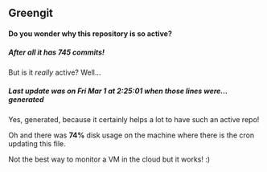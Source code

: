 ## Greengit

#### Do you wonder why this repository is so active?

##### After all it has 745 commits!

But is it *really* active? Well...

##### Last update was on Fri Mar 1 at 2:25:01 when those lines were... generated

Yes, generated, because it certainly helps a lot to have such an active repo!

Oh and there was **74%** disk usage on the machine
where there is the cron updating this file.

Not the best way to monitor a VM in the cloud but it works! :)

